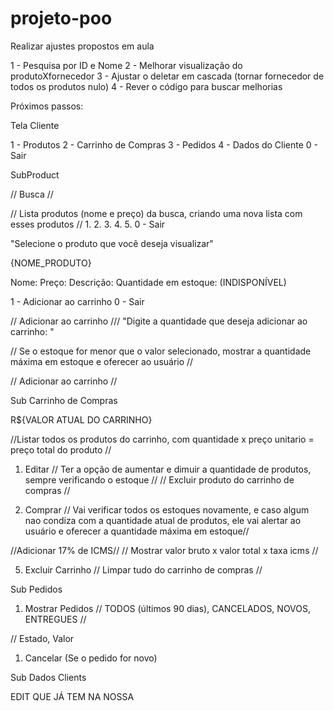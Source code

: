 ﻿# projeto-poo

Realizar ajustes propostos em aula

1 - Pesquisa por ID e Nome
2 - Melhorar visualização do produtoXfornecedor
3 - Ajustar o deletar em cascada (tornar fornecedor de todos os produtos nulo)
4 - Rever o código para buscar melhorias


Próximos passos:

Tela Cliente

1 - Produtos
2 - Carrinho de Compras
3 - Pedidos
4 - Dados do Cliente
0 - Sair

SubProduct

// Busca //

// Lista produtos (nome e preço) da busca, criando uma nova lista com esses produtos //
1.
2. 
3.
4.
5.
0 - Sair

"Selecione o produto que você deseja visualizar"

{NOME_PRODUTO}

Nome:
Preço:
Descrição:
Quantidade em estoque: (INDISPONÍVEL)

1 - Adicionar ao carrinho
0 - Sair

// Adicionar ao carrinho ///
"Digite a quantidade que deseja adicionar ao carrinho: "

// Se o estoque for menor que o valor selecionado, mostrar a quantidade máxima em estoque e oferecer ao usuário // 

// Adicionar ao carrinho //




Sub Carrinho de Compras

R${VALOR ATUAL DO CARRINHO}

//Listar todos os produtos do carrinho, com quantidade x preço unitario = preço total do produto //

1. Editar
// Ter a opção de aumentar e dimuir a quantidade de produtos, sempre verificando o estoque //
// Excluir produto do carrinho de compras //

3. Comprar
// Vai verificar todos os estoques novamente, e caso algum nao condiza com a quantidade atual de produtos, ele vai alertar ao usuário e oferecer a quantidade máxima em estoque//

//Adicionar 17% de ICMS//
// Mostrar valor bruto x valor total x taxa icms //

5. Excluir Carrinho
// Limpar tudo do carrinho de compras //


Sub Pedidos
1. Mostrar Pedidos
   // TODOS (últimos 90 dias), CANCELADOS, NOVOS, ENTREGUES //
   
// Estado, Valor
1. Cancelar (Se o pedido for novo)


Sub Dados Clients

EDIT QUE JÁ TEM NA NOSSA 
